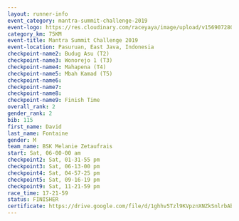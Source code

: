 ```yaml
---
layout: runner-info 
event_category: mantra-summit-challenge-2019 
event-logo: https://res.cloudinary.com/raceyaya/image/upload/v1569072809/logo/mantra-image_segrbx.jpg
category_km: 75KM 
event-title: Mantra Summit Challenge 2019 
event-location: Pasuruan, East Java, Indonesia 
checkpoint-name2: Budug Asu (T2) 
checkpoint-name3: Wonorejo 1 (T3) 
checkpoint-name4: Mahapena (T4) 
checkpoint-name5: Mbah Kamad (T5) 
checkpoint-name6: 
checkpoint-name7: 
checkpoint-name8: 
checkpoint-name9: Finish Time
overall_rank: 2
gender_rank: 2
bib: 115
first_name: David
last_name: Fontaine
gender: M
team_name: BSK Melanie Zetaufrais
start: Sat, 06-00-00 am
checkpoint2: Sat, 01-31-55 pm
checkpoint3: Sat, 06-13-00 pm
checkpoint4: Sat, 04-57-25 pm
checkpoint5: Sat, 09-16-19 pm
checkpoint9: Sat, 11-21-59 pm
race_time: 17-21-59
status: FINISHER
certificate: https://drive.google.com/file/d/1ghhv5Tzl9KVpznXNZkSnlrbAbVTMRA8e/view?usp=sharing
---
```

